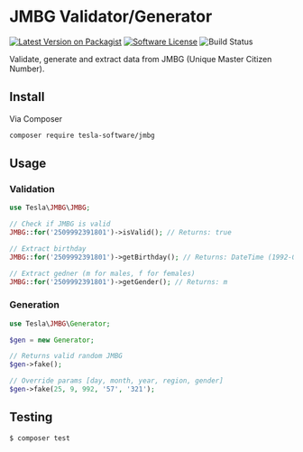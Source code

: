 # JMBG Validator/Generator

[![Latest Version on Packagist][ico-version]][link-packagist]
[![Software License][ico-license]](LICENSE.md)
![Build Status][ico-actions]

Validate, generate and extract data from JMBG (Unique Master Citizen Number).

## Install

Via Composer

``` bash
composer require tesla-software/jmbg
```

## Usage

### Validation
``` php
use Tesla\JMBG\JMBG;

// Check if JMBG is valid
JMBG::for('2509992391801')->isValid(); // Returns: true

// Extract birthday
JMBG::for('2509992391801')->getBirthday(); // Returns: DateTime (1992-09-25)

// Extract gedner (m for males, f for females)
JMBG::for('2509992391801')->getGender(); // Returns: m
```

### Generation
``` php
use Tesla\JMBG\Generator;

$gen = new Generator;

// Returns valid random JMBG
$gen->fake();

// Override params [day, month, year, region, gender]
$gen->fake(25, 9, 992, '57', '321');
```

## Testing

``` bash
$ composer test
```

[ico-version]: https://img.shields.io/packagist/v/tesla-software/jmbg.svg?style=flat-square
[ico-license]: https://img.shields.io/badge/license-MIT-brightgreen.svg?style=flat-square
[ico-actions]: https://img.shields.io/github/workflow/status/tesla-software/jmbg/Testing%20Package?style=flat-square

[link-packagist]: https://packagist.com/packages/tesla-software/jmbg
